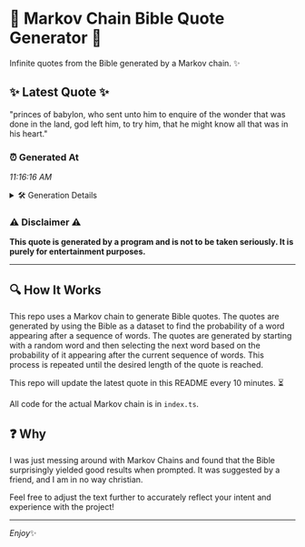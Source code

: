 # 📖 Markov Chain Bible Quote Generator 📖

Infinite quotes from the Bible generated by a Markov chain. ✨

## ✨ Latest Quote ✨
"princes of babylon, who sent unto him to enquire of the wonder that was done in the land, god left him, to try him, that he might know all that was in his heart."

### ⏰ Generated At
*11:16:16 AM*

<details>
    <summary>🛠️ Generation Details</summary>
    <p>
        <strong>🌱 Seed:</strong> princes<br>
        <strong>🔄 Iterations:</strong> 33<br>
        <strong>📜 Context History:</strong><br>[ princes ]: of<br>[ princes, of ]: babylon,<br>[ princes, of, babylon, ]: who<br>[ princes, of, babylon,, who ]: sent<br>[ princes, of, babylon,, who, sent ]: unto<br>[ princes, of, babylon,, who, sent, unto ]: him<br>[ of, babylon,, who, sent, unto, him ]: to<br>[ babylon,, who, sent, unto, him, to ]: enquire<br>[ who, sent, unto, him, to, enquire ]: of<br>[ sent, unto, him, to, enquire, of ]: the<br>[ unto, him, to, enquire, of, the ]: wonder<br>[ him, to, enquire, of, the, wonder ]: that<br>[ to, enquire, of, the, wonder, that ]: was<br>[ enquire, of, the, wonder, that, was ]: done<br>[ of, the, wonder, that, was, done ]: in<br>[ the, wonder, that, was, done, in ]: the<br>[ wonder, that, was, done, in, the ]: land,<br>[ that, was, done, in, the, land, ]: god<br>[ was, done, in, the, land,, god ]: left<br>[ done, in, the, land,, god, left ]: him,<br>[ in, the, land,, god, left, him, ]: to<br>[ the, land,, god, left, him,, to ]: try<br>[ land,, god, left, him,, to, try ]: him,<br>[ god, left, him,, to, try, him, ]: that<br>[ left, him,, to, try, him,, that ]: he<br>[ him,, to, try, him,, that, he ]: might<br>[ to, try, him,, that, he, might ]: know<br>[ try, him,, that, he, might, know ]: all<br>[ him,, that, he, might, know, all ]: that<br>[ that, he, might, know, all, that ]: was<br>[ he, might, know, all, that, was ]: in<br>[ might, know, all, that, was, in ]: his<br>[ know, all, that, was, in, his ]: heart.<br>
    </p>
</details>

### ⚠️ Disclaimer ⚠️
**This quote is generated by a program and is not to be taken seriously. It is purely for entertainment purposes.**

---

## 🔍 How It Works

This repo uses a Markov chain to generate Bible quotes. The quotes are generated by using the Bible as a dataset to find the probability of a word appearing after a sequence of words. The quotes are generated by starting with a random word and then selecting the next word based on the probability of it appearing after the current sequence of words. This process is repeated until the desired length of the quote is reached.

This repo will update the latest quote in this README every 10 minutes. ⏳

All code for the actual Markov chain is in `index.ts`.

## ❓ Why

I was just messing around with Markov Chains and found that the Bible surprisingly yielded good results when prompted. 
It was suggested by a friend, and I am in no way christian.

Feel free to adjust the text further to accurately reflect your intent and experience with the project!

---

*Enjoy*✨
